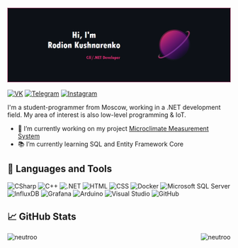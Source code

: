 ![NeutroBanner](./Images/NeutroBanner.png)

[![VK](https://img.shields.io/badge/VK-informational?style=flat&logo=VK&color=0077FF)](https://vk.com/neutr0o)
[![Telegram](https://img.shields.io/badge/Telegram-informational?style=flat&logo=Telegram&color=26A5E4)](https://t.me/neutr0o)
[![Instagram](https://img.shields.io/badge/Instagram-informational?style=flat&logo=Instagram&color=E4405F&logoColor=white)](https://www.instagram.com/nyautro)

I'm a student-programmer from Moscow, working in a .NET development field. My area of interest is also low-level programming & IoT.
* 🔨 I’m currently working on my project [Microclimate Measurement System](https://github.com/Neutroo/Microclimate-Measurement-System)
* 📚 I’m currently learning SQL and Entity Framework Core

## 🧰 Languages and Tools
![CSharp](https://img.shields.io/badge/CSharp-informational?style=flat&logo=CSharp&color=ce2d6d&labelColor=0d1117)
![C++](https://img.shields.io/badge/C++-informational?style=flat&logo=Cplusplus&color=ce2d6d&labelColor=0d1117)
![.NET](https://img.shields.io/badge/.NET-informational?style=flat&logo=.NET&color=ce2d6d&labelColor=0d1117)
![HTML](https://img.shields.io/badge/HTML-informational?style=flat&logo=HTML5&color=ce2d6d&labelColor=0d1117)
![CSS](https://img.shields.io/badge/CSS-informational?style=flat&logo=CSS3&color=ce2d6d&labelColor=0d1117)
![Docker](https://img.shields.io/badge/Docker-informational?style=flat&logo=Docker&color=ce2d6d&labelColor=0d1117)
![Microsoft SQL Server](https://img.shields.io/badge/Microsoft_SQL_Server-informational?style=flat&logo=Microsoft-SQL-Server&color=ce2d6d&labelColor=0d1117)
![InfluxDB](https://img.shields.io/badge/InfluxDB-informational?style=flat&logo=InfluxDB&color=ce2d6d&labelColor=0d1117)
![Grafana](https://img.shields.io/badge/Grafana-informational?style=flat&logo=Grafana&color=ce2d6d&labelColor=0d1117)
![Arduino](https://img.shields.io/badge/Arduino-informational?style=flat&logo=Arduino&color=ce2d6d&labelColor=0d1117)
![Visual Studio](https://img.shields.io/badge/Visual_Studio-informational?style=flat&logo=Visual-Studio&color=ce2d6d&labelColor=0d1117)
![GitHub](https://img.shields.io/badge/GitHub-informational?style=flat&logo=GitHub&color=ce2d6d&labelColor=0d1117)

## 📈 GitHub Stats

<p>
  <img src="https://github-readme-stats.vercel.app/api?username=neutroo&show_icons=true&title_color=ce2d6d&text_color=ffffff&bg_color=0d1117&locale=en&line_height=20&icon_color=b93fb8&border_color=ce2d6d" alt="neutroo"/>
  <img align="right" src="https://github-readme-stats.vercel.app/api/top-langs?username=neutroo&show_icons=true&title_color=ce2d6d&text_color=ffffff&bg_color=0d1117&locale=en&border_color=ce2d6d" alt="neutroo"/>
</p>
